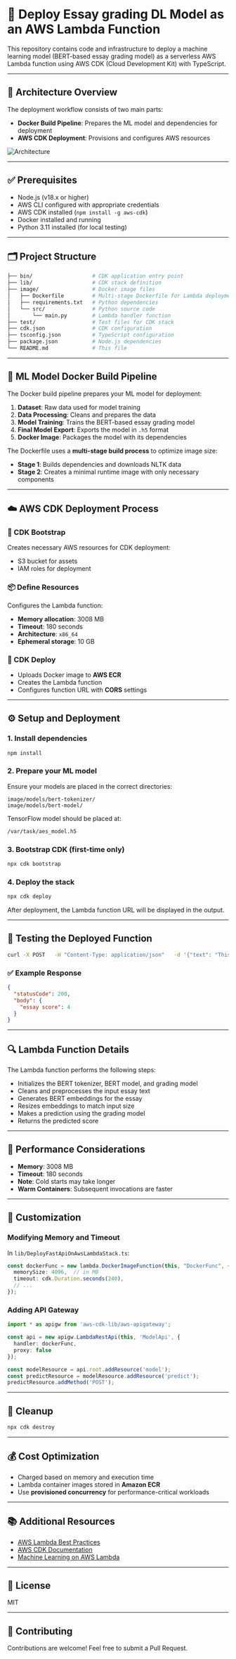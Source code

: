 # 🚀 Deploy Essay grading DL Model as an AWS Lambda Function

This repository contains code and infrastructure to deploy a machine learning model (BERT-based essay grading model) as a serverless AWS Lambda function using AWS CDK (Cloud Development Kit) with TypeScript.

---

## 📌 Architecture Overview

The deployment workflow consists of two main parts:

- **Docker Build Pipeline**: Prepares the ML model and dependencies for deployment  
- **AWS CDK Deployment**: Provisions and configures AWS resources  

![Architecture](https://github.com/LandryJoelYvesSEBEOGO/Deploy-DL-model-on-AWS-Lambda/blob/main/bin/Workflow.png)

---

## ✅ Prerequisites

- Node.js (v18.x or higher)  
- AWS CLI configured with appropriate credentials  
- AWS CDK installed (`npm install -g aws-cdk`)  
- Docker installed and running  
- Python 3.11 installed (for local testing)  

---

## 🗂️ Project Structure

```bash
├── bin/                   # CDK application entry point
├── lib/                   # CDK stack definition
├── image/                 # Docker image files
│   ├── Dockerfile         # Multi-stage Dockerfile for Lambda deployment
│   ├── requirements.txt   # Python dependencies
│   └── src/               # Python source code
│       └── main.py        # Lambda handler function
├── test/                  # Test files for CDK stack
├── cdk.json               # CDK configuration
├── tsconfig.json          # TypeScript configuration
├── package.json           # Node.js dependencies
└── README.md              # This file
```

---

## 🐳 ML Model Docker Build Pipeline

The Docker build pipeline prepares your ML model for deployment:

1. **Dataset**: Raw data used for model training  
2. **Data Processing**: Cleans and prepares the data  
3. **Model Training**: Trains the BERT-based essay grading model  
4. **Final Model Export**: Exports the model in `.h5` format  
5. **Docker Image**: Packages the model with its dependencies  

The Dockerfile uses a **multi-stage build process** to optimize image size:

- **Stage 1**: Builds dependencies and downloads NLTK data  
- **Stage 2**: Creates a minimal runtime image with only necessary components  

---

## ☁️ AWS CDK Deployment Process

### 🔧 CDK Bootstrap  
Creates necessary AWS resources for CDK deployment:

- S3 bucket for assets  
- IAM roles for deployment  

### 📦 Define Resources  
Configures the Lambda function:

- **Memory allocation**: 3008 MB  
- **Timeout**: 180 seconds  
- **Architecture**: `x86_64`  
- **Ephemeral storage**: 10 GB  

### 🚀 CDK Deploy  

- Uploads Docker image to **AWS ECR**  
- Creates the Lambda function  
- Configures function URL with **CORS** settings  

---

## ⚙️ Setup and Deployment

### 1. Install dependencies

```bash
npm install
```

### 2. Prepare your ML model

Ensure your models are placed in the correct directories:

```
image/models/bert-tokenizer/
image/models/bert-model/
```

TensorFlow model should be placed at:

```bash
/var/task/aes_model.h5
```

### 3. Bootstrap CDK (first-time only)

```bash
npx cdk bootstrap
```

### 4. Deploy the stack

```bash
npx cdk deploy
```

After deployment, the Lambda function URL will be displayed in the output.

---

## 🧪 Testing the Deployed Function

```bash
curl -X POST   -H "Content-Type: application/json"   -d '{"text": "This is a sample essay to grade."}'   <FUNCTION_URL>
```

### ✅ Example Response

```json
{
  "statusCode": 200,
  "body": {
    "essay score": 4
  }
}
```

---

## 🔍 Lambda Function Details

The Lambda function performs the following steps:

- Initializes the BERT tokenizer, BERT model, and grading model  
- Cleans and preprocesses the input essay text  
- Generates BERT embeddings for the essay  
- Resizes embeddings to match input size  
- Makes a prediction using the grading model  
- Returns the predicted score  

---

## 🧠 Performance Considerations

- **Memory**: 3008 MB  
- **Timeout**: 180 seconds  
- **Note**: Cold starts may take longer  
- **Warm Containers**: Subsequent invocations are faster  

---

## 🔧 Customization

### Modifying Memory and Timeout  
In `lib/DeployFastApiOnAwsLambdaStack.ts`:

```ts
const dockerFunc = new lambda.DockerImageFunction(this, "DockerFunc", {
  memorySize: 4096,  // in MB
  timeout: cdk.Duration.seconds(240),
  // ...
});
```

### Adding API Gateway

```ts
import * as apigw from 'aws-cdk-lib/aws-apigateway';

const api = new apigw.LambdaRestApi(this, 'ModelApi', {
  handler: dockerFunc,
  proxy: false
});

const modelResource = api.root.addResource('model');
const predictResource = modelResource.addResource('predict');
predictResource.addMethod('POST');
```

---

## 🧹 Cleanup

```bash
npx cdk destroy
```

---

## 💰 Cost Optimization

- Charged based on memory and execution time  
- Lambda container images stored in **Amazon ECR**  
- Use **provisioned concurrency** for performance-critical workloads  

---

## 📚 Additional Resources

- [AWS Lambda Best Practices](https://docs.aws.amazon.com/lambda/latest/dg/best-practices.html)  
- [AWS CDK Documentation](https://docs.aws.amazon.com/cdk/)  
- [Machine Learning on AWS Lambda](https://aws.amazon.com/blogs/machine-learning/)  

---

## 📜 License

MIT

---

## 🤝 Contributing

Contributions are welcome! Feel free to submit a Pull Request.
